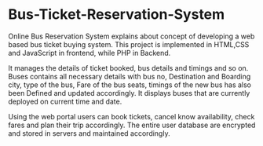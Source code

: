# Bus-Ticket-Reservation-System


Online Bus Reservation System explains about concept of developing a web
based bus ticket buying system. This project is implemented in HTML,CSS and JavaScript in
frontend, while PHP in Backend.

It manages the details of ticket booked, bus details and timings and so on.
Buses contains all necessary details with bus no, Destination and Boarding city,
type of the bus, Fare of the bus seats, timings of the new bus has also been
Defined and updated accordingly. It displays buses that are currently deployed
on current time and date.

Using the web portal users can book tickets, cancel know availability, check
fares and plan their trip accordingly.
The entire user database are encrypted and stored in servers and maintained
accordingly.

